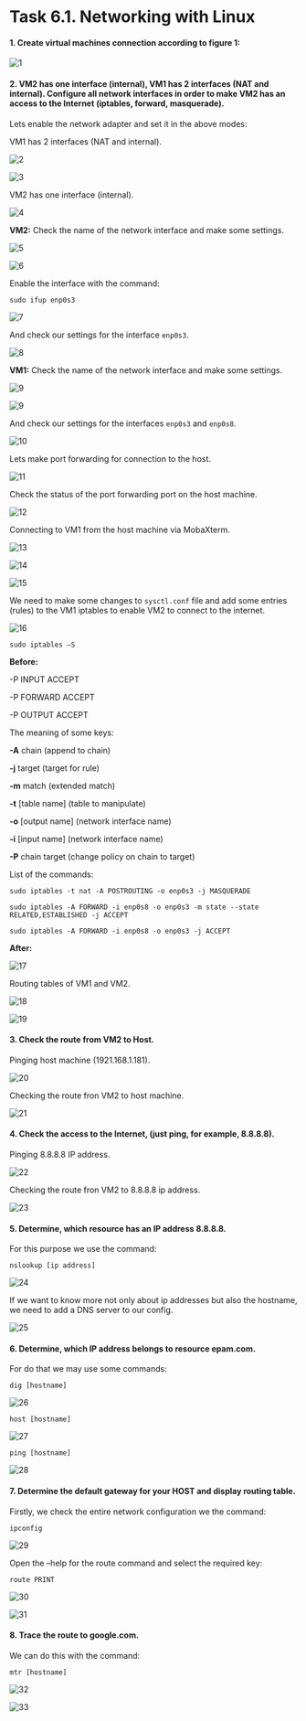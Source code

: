 # Task 6.1. Networking with Linux
#### 1. Create virtual machines connection according to figure 1:

![1](screenshots/1.png)

#### 2. VM2 has one interface (internal), VM1 has 2 interfaces (NAT and internal). Configure all network interfaces in order to make VM2 has an access to the Internet (iptables, forward, masquerade).  

Lets enable the network adapter and set it in the above modes:  

VM1 has 2 interfaces (NAT and internal).

![2](screenshots/2.png)  

![3](screenshots/3.png)

VM2 has one interface (internal).  

![4](screenshots/4.png)

**VM2:** Check the name of the network interface and make some settings.  

![5](screenshots/5.png)  

![6](screenshots/6.png)  

Enable the interface with the command:  

```sudo ifup enp0s3```

![7](screenshots/7.png)  

And check our settings for the interface ```enp0s3```.  

![8](screenshots/8.png)  

**VM1:** Check the name of the network interface and make some settings.  

![9](screenshots/8.png)  

![9](screenshots/9(1).png)    

And check our settings for the interfaces ```enp0s3``` and ```enp0s8```.

![10](screenshots/10.png)  

Lets make port forwarding for connection to the host.  

![11](screenshots/11.png)  

Check the status of the port forwarding port on the host machine.

![12](screenshots/12.png)  

Connecting to VM1 from the host machine via MobaXterm.

![13](screenshots/13.png)  

![14](screenshots/14.png)  

![15](screenshots/15.png)  

We need to make some changes to ```sysctl.conf``` file and add some entries (rules) to the VM1 iptables to enable VM2 to connect to the internet.

![16](screenshots/16.png)

```sudo iptables –S``` 

**Before:**

-P INPUT ACCEPT  

-P FORWARD ACCEPT  

-P OUTPUT ACCEPT  

The meaning of some keys:  

**-A** chain		 (append to chain)

**-j** target		 (target for rule)  

**-m** match		 (extended match)  

**-t** [table name]	 (table to manipulate)  

**-o** [output name]	  (network interface name)  

**-i** [input name]	 (network interface name)  

**-P** chain target	 (change policy on chain to target)

List of the commands:

```sudo iptables -t nat -A POSTROUTING -o enp0s3 -j MASQUERADE```  

```sudo iptables -A FORWARD -i enp0s8 -o enp0s3 -m state --state RELATED,ESTABLISHED -j ACCEPT```  

```sudo iptables -A FORWARD -i enp0s8 -o enp0s3 -j ACCEPT```

**After:**

![17](screenshots/17.png)

Routing tables of VM1 and VM2.

![18](screenshots/18.png)  

![19](screenshots/19.png)

#### 3. Check the route from VM2 to Host.

Pinging host machine (1921.168.1.181).

![20](screenshots/20.png)

Checking the route fron VM2 to host machine.

![21](screenshots/21.png)

#### 4. Check the access to the Internet, (just ping, for example, 8.8.8.8).

Pinging 8.8.8.8 IP address. 

![22](screenshots/22.png)

Checking the route fron VM2 to 8.8.8.8 ip address.

![23](screenshots/23.png)

#### 5. Determine, which resource has an IP address 8.8.8.8.  

For this purpose we use the command:  

```nslookup [ip address]```

![24](screenshots/24.png)

If we want to know more not only about ip addresses but also the hostname, we need to add a DNS server to our config.  

![25](screenshots/25.png)

#### 6. Determine, which IP address belongs to resource epam.com.  

For do that we may use some commands:

```dig [hostname]```  

![26](screenshots/26.png)

```host [hostname]```

![27](screenshots/27.png)

```ping [hostname]```

![28](screenshots/28.png)

#### 7. Determine the default gateway for your HOST and display routing table.  

Firstly, we check the entire network configuration we the command:

```ipconfig```

![29](screenshots/29.png)

Open the –help for the route command and select the required key:

```route PRINT```

![30](screenshots/30.png)  

![31](screenshots/31.png)

#### 8. Trace the route to google.com.  

We can do this with the command:  

```mtr [hostname]```  

![32](screenshots/32.png)  

![33](screenshots/33.png)

